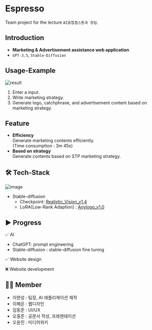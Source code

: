 # Espresso
Team project for the lecture `AI융합캡스톤과 창업`.

## Introduction
* __Marketing & Advertisement assistance web application__
* `GPT-3.5`, `Stable-Diffusion`

## Usage-Example
![result](https://github.com/jodog0412/Espresso/assets/83653380/9f9eb07f-b111-4679-a0db-5f186b5cfcb2)  
1. Enter a input.
2. Write marketing strategy.
3. Generate logo, catchphrase, and advertisement content based on marketing strategy.  
  
## Feature
* __Efficiency__  
  Generate marketing contents efficiently.  
  (Time consumption : 3m 45s)
* __Based on strategy__  
  Generate contents based on STP marketing strategy.

## 🛠 Tech-Stack
![image](https://github.com/jodog0412/Espresso/assets/83653380/83741b37-3791-4894-a273-a145a7007860)  
* Stable-diffusion  
  * Checkpoint: [Realistic_Vision_v1.4](https://huggingface.co/SG161222/Realistic_Vision_V1.4)
  * LoRA(Low-Rank Adaption) : [Anylogo_v1.0](https://civitai.com/models/57452/anylogo)

## ▶ Progress
✅  AI  
* ChatGPT: prompt engineering
* Stable-diffusion : stable-diffusion fine tuning
  
✅  Website design  
  
❌  Website development

## 🙍‍♂️ Member
* 이현성 : 팀장, AI 애플리케이션 제작
* 이해온 : 웹디자인
* 임동준 : UI/UX
* 오홍준 : 공문서 작성, 프레젠테이션
* 오윤진 : 미디어위키
